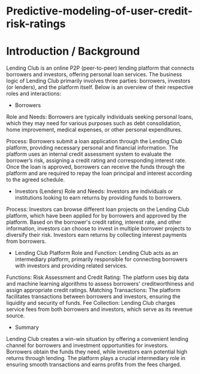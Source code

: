 # Predictive-modeling-of-user-credit-risk-ratings

# Introduction / Background
Lending Club is an online P2P (peer-to-peer) lending platform that connects borrowers and investors, offering personal loan services. The business logic of Lending Club primarily involves three parties: borrowers, investors (or lenders), and the platform itself. Below is an overview of their respective roles and interactions:

- Borrowers
  
Role and Needs: Borrowers are typically individuals seeking personal loans, which they may need for various purposes such as debt consolidation, home improvement, medical expenses, or other personal expenditures.

Process:
Borrowers submit a loan application through the Lending Club platform, providing necessary personal and financial information.
The platform uses an internal credit assessment system to evaluate the borrower’s risk, assigning a credit rating and corresponding interest rate.
Once the loan is approved, borrowers can receive the funds through the platform and are required to repay the loan principal and interest according to the agreed schedule.

- Investors (Lenders)
Role and Needs: Investors are individuals or institutions looking to earn returns by providing funds to borrowers.

Process:
Investors can browse different loan projects on the Lending Club platform, which have been applied for by borrowers and approved by the platform.
Based on the borrower's credit rating, interest rate, and other information, investors can choose to invest in multiple borrower projects to diversify their risk.
Investors earn returns by collecting interest payments from borrowers.

- Lending Club Platform
Role and Function: Lending Club acts as an intermediary platform, primarily responsible for connecting borrowers with investors and providing related services.

Functions:
Risk Assessment and Credit Rating: The platform uses big data and machine learning algorithms to assess borrowers' creditworthiness and assign appropriate credit ratings.
Matching Transactions: The platform facilitates transactions between borrowers and investors, ensuring the liquidity and security of funds.
Fee Collection: Lending Club charges service fees from both borrowers and investors, which serve as its revenue source.

- Summary
  
Lending Club creates a win-win situation by offering a convenient lending channel for borrowers and investment opportunities for investors. Borrowers obtain the funds they need, while investors earn potential high returns through lending. The platform plays a crucial intermediary role in ensuring smooth transactions and earns profits from the fees charged.
